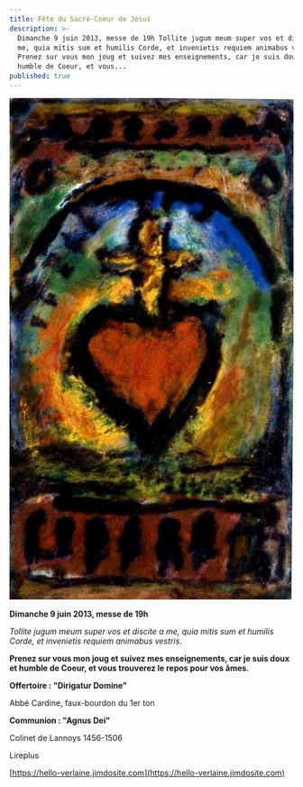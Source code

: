 ```yaml
---
title: Fête du Sacré-Coeur de Jésus
description: >-
  Dimanche 9 juin 2013, messe de 19h Tollite jugum meum super vos et discite a
  me, quia mitis sum et humilis Corde, et invenietis requiem animabus vestris.
  Prenez sur vous mon joug et suivez mes enseignements, car je suis doux et
  humble de Coeur, et vous...
published: true
---
```



![](/images/2013-06-07-sacre-coeur-2.jpg)

**Dimanche 9 juin 2013, messe de 19h**

*Tollite jugum meum super vos et discite a me, quia mitis sum et humilis Corde, et invenietis requiem animabus vestris*.

**Prenez sur vous mon joug et suivez mes enseignements, car je suis doux et humble de Coeur, et vous trouverez le repos pour vos âmes.**

**Offertoire : "Dirigatur Domine"**

Abbé Cardine, faux-bourdon du 1er ton

**Communion : "Agnus Dei"**

Colinet de Lannoys 1456-1506

Lireplus



[https://hello-verlaine.jimdosite.com](https://hello-verlaine.jimdosite.com)

